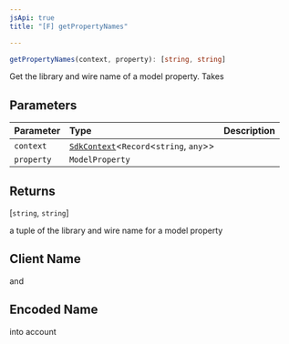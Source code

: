 ```yaml
---
jsApi: true
title: "[F] getPropertyNames"

---
```

```ts
getPropertyNames(context, property): [string, string]
```

Get the library and wire name of a model property. Takes

## Parameters

| Parameter | Type | Description |
| :------ | :------ | :------ |
| `context` | [`SdkContext`](../interfaces/SdkContext.md)<`Record`<`string`, `any`\>\> |  |
| `property` | `ModelProperty` |  |

## Returns

[`string`, `string`]

a tuple of the library and wire name for a model property

## Client Name

and

## Encoded Name

into account
